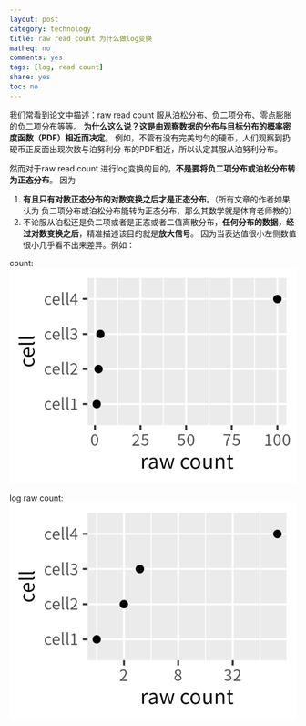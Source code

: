 ```yaml
---
layout: post
category: technology
title: raw read count 为什么做log变换
matheq: no
comments: yes
tags: [log, read count]
share: yes
toc: no
---
```


我们常看到论文中描述：raw read count 服从泊松分布、负二项分布、零点膨胀的负二项分布等等。
**为什么这么说？这是由观察数据的分布与目标分布的概率密度函数（PDF）相近而决定**。
例如，不管有没有完美均匀的硬币，人们观察到扔硬币正反面出现次数与泊努利分
布的PDF相近，所以认定其服从泊努利分布。

然而对于raw read count 进行log变换的目的，**不是要将负二项分布或泊松分布转为正态分布**。
因为
1. **有且只有对数正态分布的对数变换之后才是正态分布**。（所有文章的作者如果认为
负二项分布或泊松分布能转为正态分布，那么其数学就是体育老师教的）
2. 不论服从泊松还是负二项或者是正态或者二值离散分布，**任何分布的数据，经过对数变换之后**，精准描述该目的就是**放大信号**。
因为当表达值很小左侧数值很小几乎看不出来差异。例如：

count:
<a class="fancybox" rel="gallery1" href="https://raw.githubusercontent.com/dustincys/cn/assets/cell_raw_count.png" title="raw count"><img src="https://raw.githubusercontent.com/dustincys/cn/assets/cell_raw_count.png" alt="raw count" /></a>

log raw count:
<a class="fancybox" rel="gallery1" href="https://raw.githubusercontent.com/dustincys/cn/assets/log_raw_count.png" title="log2 transform"><img src="https://raw.githubusercontent.com/dustincys/cn/assets/log_raw_count.png" alt="log2 transform" /></a>


